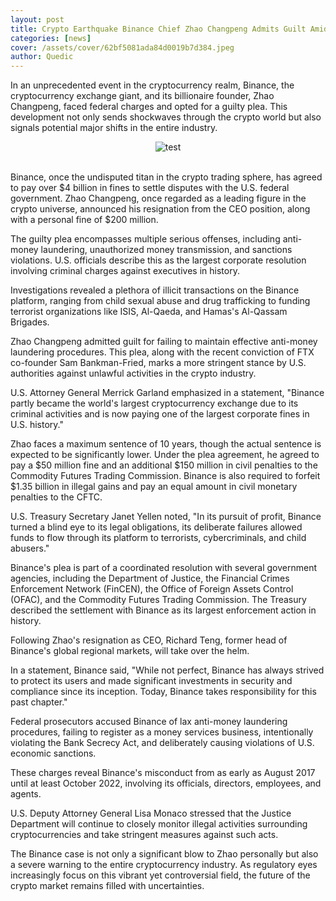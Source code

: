 ```yaml
---
layout: post
title: Crypto Earthquake Binance Chief Zhao Changpeng Admits Guilt Amidst Colossal Fines, Shaping the Future of the Industry
categories: [news]
cover: /assets/cover/62bf5081ada84d0019b7d384.jpeg
author: Quedic
---
```


In an unprecedented event in the cryptocurrency realm, Binance, the cryptocurrency exchange giant, and its billionaire founder, Zhao Changpeng, faced federal charges and opted for a guilty plea. This development not only sends shockwaves through the crypto world but also signals potential major shifts in the entire industry.

<center><img src="https://www.quedicshares.com/assets/cover/62bf5081ada84d0019b7d384.jpeg" title="test"></center>
<br>

Binance, once the undisputed titan in the crypto trading sphere, has agreed to pay over $4 billion in fines to settle disputes with the U.S. federal government. Zhao Changpeng, once regarded as a leading figure in the crypto universe, announced his resignation from the CEO position, along with a personal fine of $200 million.

The guilty plea encompasses multiple serious offenses, including anti-money laundering, unauthorized money transmission, and sanctions violations. U.S. officials describe this as the largest corporate resolution involving criminal charges against executives in history.

Investigations revealed a plethora of illicit transactions on the Binance platform, ranging from child sexual abuse and drug trafficking to funding terrorist organizations like ISIS, Al-Qaeda, and Hamas's Al-Qassam Brigades.

Zhao Changpeng admitted guilt for failing to maintain effective anti-money laundering procedures. This plea, along with the recent conviction of FTX co-founder Sam Bankman-Fried, marks a more stringent stance by U.S. authorities against unlawful activities in the crypto industry.

U.S. Attorney General Merrick Garland emphasized in a statement, "Binance partly became the world's largest cryptocurrency exchange due to its criminal activities and is now paying one of the largest corporate fines in U.S. history."

Zhao faces a maximum sentence of 10 years, though the actual sentence is expected to be significantly lower. Under the plea agreement, he agreed to pay a $50 million fine and an additional $150 million in civil penalties to the Commodity Futures Trading Commission. Binance is also required to forfeit $1.35 billion in illegal gains and pay an equal amount in civil monetary penalties to the CFTC.

U.S. Treasury Secretary Janet Yellen noted, "In its pursuit of profit, Binance turned a blind eye to its legal obligations, its deliberate failures allowed funds to flow through its platform to terrorists, cybercriminals, and child abusers."

Binance's plea is part of a coordinated resolution with several government agencies, including the Department of Justice, the Financial Crimes Enforcement Network (FinCEN), the Office of Foreign Assets Control (OFAC), and the Commodity Futures Trading Commission. The Treasury described the settlement with Binance as its largest enforcement action in history.

Following Zhao's resignation as CEO, Richard Teng, former head of Binance's global regional markets, will take over the helm.

In a statement, Binance said, "While not perfect, Binance has always strived to protect its users and made significant investments in security and compliance since its inception. Today, Binance takes responsibility for this past chapter."

Federal prosecutors accused Binance of lax anti-money laundering procedures, failing to register as a money services business, intentionally violating the Bank Secrecy Act, and deliberately causing violations of U.S. economic sanctions.

These charges reveal Binance's misconduct from as early as August 2017 until at least October 2022, involving its officials, directors, employees, and agents.

U.S. Deputy Attorney General Lisa Monaco stressed that the Justice Department will continue to closely monitor illegal activities surrounding cryptocurrencies and take stringent measures against such acts.

The Binance case is not only a significant blow to Zhao personally but also a severe warning to the entire cryptocurrency industry. As regulatory eyes increasingly focus on this vibrant yet controversial field, the future of the crypto market remains filled with uncertainties.

